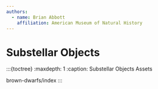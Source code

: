 ```yaml
---
authors:
  - name: Brian Abbott
    affiliation: American Museum of Natural History
---
```



# Substellar Objects






:::{toctree}
:maxdepth: 1
:caption: Substellar Objects Assets

brown-dwarfs/index
:::
